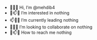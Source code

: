 - 	👋💞️🌱 Hi, I’m @mehdib4
- 	💞️📫👋 I’m interested in nothing
- 	📫👀🌱 I’m currently leading nothing 
- 	🌱💞️🌱 I’m looking to collaborate on nothing
- 	👋📫🌱 How to reach me nothing

<!---
	mehdib4/mehdib4 is a ✨ special ✨ repository because its `README.md` (this file) appears on your GitHub profile.
	You can click the Preview link to take a look at your changes.
--->
